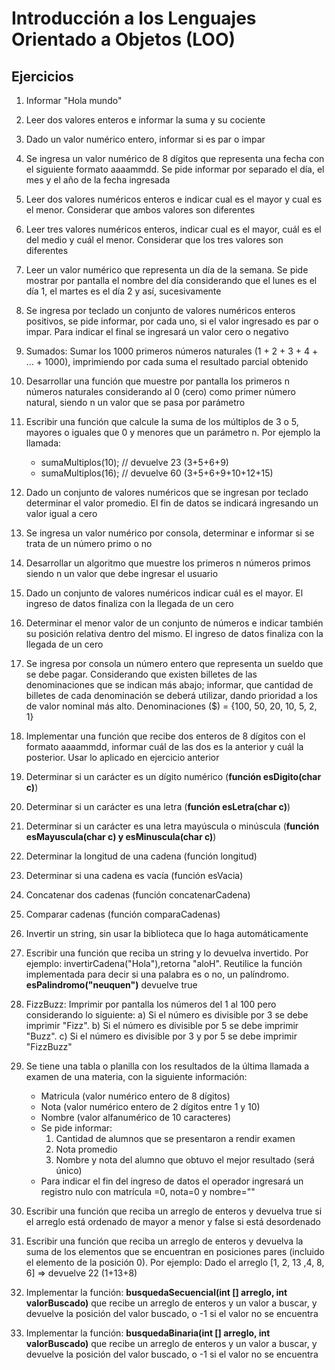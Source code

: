 # Introducción a los Lenguajes Orientado a Objetos (LOO)

## Ejercicios

1. Informar "Hola mundo"

1. Leer dos valores enteros e informar la suma y su cociente

1. Dado un valor numérico entero, informar si es par o impar

1. Se ingresa un valor numérico de  8 dígitos que representa una fecha con el siguiente formato aaaammdd. Se pide informar por separado el día, el mes y el año de la fecha ingresada

1. Leer dos valores numéricos enteros e indicar cual es el mayor y cual es el menor. Considerar que ambos valores son diferentes

1. Leer tres valores numéricos enteros, indicar cual es el mayor, cuál es el del medio y cuál el menor. Considerar que los tres valores son diferentes

1. Leer un valor numérico que representa un día de la semana. Se pide mostrar por pantalla el nombre del día considerando que el lunes es el día 1, el martes es el día 2 y así, sucesivamente

1. Se ingresa por teclado un conjunto de valores numéricos enteros positivos, se pide informar, por cada uno, si el valor ingresado es par o impar. Para indicar el final se ingresará un valor cero o negativo

1. Sumados: Sumar los 1000 primeros números naturales (1 + 2 + 3 + 4 + … + 1000), imprimiendo por cada suma el resultado parcial obtenido

1. Desarrollar una función que muestre por pantalla los primeros n números naturales considerando al 0 (cero) como primer número natural, siendo n un valor que se pasa por parámetro

1. Escribir una función que calcule la suma de los múltiplos de 3 o 5, mayores o iguales que 0 y menores que un parámetro n. Por ejemplo la llamada:
    * sumaMultiplos(10); // devuelve 23 (3+5+6+9)
    * sumaMultiplos(16); // devuelve 60 (3+5+6+9+10+12+15)

1. Dado un conjunto de valores numéricos que se ingresan por teclado determinar el valor promedio. El fin de datos se indicará ingresando un valor igual a cero

1. Se ingresa un valor numérico por consola, determinar e informar si se trata de un número primo o no

1. Desarrollar un algoritmo que muestre los primeros n números primos siendo n un valor que debe ingresar el usuario

1. Dado un conjunto de valores numéricos indicar cuál es el mayor. El ingreso de datos finaliza con la llegada de un cero

1. Determinar el menor valor de un conjunto de números e indicar también su posición relativa dentro del mismo. El ingreso de datos finaliza con la llegada de un cero

1. Se ingresa por consola un número entero que representa un sueldo que se debe pagar. Considerando que existen billetes de las denominaciones que se indican más abajo; informar, que cantidad de billetes de cada denominación se deberá utilizar, dando prioridad a los de valor nominal más alto. Denominaciones ($) = {100, 50, 20, 10, 5, 2, 1}

1. Implementar una función que recibe dos enteros de 8 dígitos con el formato aaaammdd, informar cuál de las dos es la anterior y cuál la posterior. Usar lo aplicado en ejercicio anterior

1. Determinar si un carácter es un dígito numérico (**función esDigito(char c)**)

1. Determinar si un carácter es una letra (**función esLetra(char c)**)

1. Determinar si un carácter es una letra mayúscula o minúscula (**función esMayuscula(char c) y esMinuscula(char c)**)

1. Determinar la longitud de una cadena (función longitud)

1. Determinar si una cadena es vacía (función esVacia)

1. Concatenar dos cadenas (función concatenarCadena)

1. Comparar cadenas (función comparaCadenas)

1. Invertir un string, sin usar la biblioteca que lo haga automáticamente

1. Escribir una función que reciba un string y lo devuelva invertido. Por ejemplo: invertirCadena("Hola"),retorna "aloH". Reutilice la función implementada para decir si una palabra es o no,  un palíndromo. **esPalindromo("neuquen")** devuelve true

1. FizzBuzz: Imprimir por pantalla los números del 1 al 100 pero considerando lo siguiente: a) Si el número es divisible por 3 se debe imprimir "Fizz". b) Si el número es divisible por 5 se debe imprimir "Buzz". c) Si el número es divisible por 3 y por 5 se debe imprimir "FizzBuzz"

1. Se tiene una tabla o planilla con los resultados de la última llamada a examen de una materia, con la siguiente información:
    * Matricula (valor numérico entero de 8 dígitos)
    * Nota (valor numérico entero de 2 dígitos entre 1 y 10)
    * Nombre (valor alfanumérico de 10 caracteres)
    * Se pide informar:
      1. Cantidad de alumnos que se presentaron a rendir examen
      1. Nota promedio
      1. Nombre y nota del alumno que obtuvo el mejor resultado (será único)
    * Para indicar el fin del ingreso de datos el operador ingresará un registro nulo con matrícula =0, nota=0 y nombre=""

1. Escribir una función que reciba un arreglo de enteros y devuelva true si el arreglo está ordenado de mayor a menor y false  si está desordenado

1. Escribir una función que reciba un arreglo de enteros y devuelva la suma de los elementos que se encuentran en posiciones pares (incluido el elemento de la posición 0). Por ejemplo:  Dado el arreglo [1, 2, 13 ,4, 8, 6] => devuelve 22 (1+13+8)
  
1. Implementar la función: **busquedaSecuencial(int [] arreglo, int valorBuscado)** que recibe un arreglo de enteros y un valor a buscar, y devuelve la posición del valor buscado, o -1 si el valor no se encuentra

1. Implementar la función: **busquedaBinaria(int [] arreglo, int valorBuscado)** que recibe un arreglo de enteros y un valor a buscar, y devuelve la posición del valor buscado, o -1 si el valor no se encuentra
